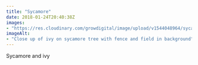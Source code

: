 ```yaml
---
title: "Sycamore"
date: 2018-01-24T20:40:38Z
images: 
- "https://res.cloudinary.com/growdigital/image/upload/v1544048964/sycamore-ivy-39167665594.jpg"
imageAlt: 
- "Close up of ivy on sycamore tree with fence and field in background"
---
```


Sycamore and ivy
